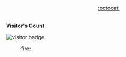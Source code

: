 <br>
<div align="right">
  <a href="https://gist.github.com/tqmvt/" target="_blank"> :octocat: </a>
</div>
<br>
<p align="center"><b>Visitor's Count</b></p>
<p align="center"><img src="https://profile-counter.glitch.me/tqmvt/count.svg" alt="visitor badge"/></p>
<!-- <a href="https://app.daily.dev/tqmvt"><img src="./devcard.png" width="356" alt="dev card"/></a> -->
<p align="center">:fire:</p>
